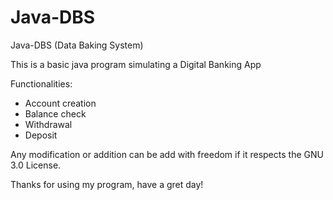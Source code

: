 # Java-DBS
Java-DBS (Data Baking System) 

This is a basic java program simulating a Digital Banking App

Functionalities: 
+ Account creation
+ Balance check
+ Withdrawal
+ Deposit

Any modification or addition can be add with freedom if it respects the GNU 3.0 License. 

Thanks for using my program, have a gret day!
